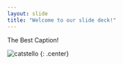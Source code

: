 ```yaml
---
layout: slide
title: "Welcome to our slide deck!"
---
```


The Best Caption! 

![catstello](https://octodex.github.com/images/catstello.png)
{: .center}
